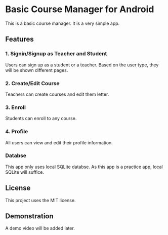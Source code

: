 # Basic Course Manager for Android

This is a basic course manager. It is a very simple app.

## Features

### 1. Signin/Signup as Teacher and Student

Users can sign up as a student or a teacher. Based on the user type, they will be shown different pages.

### 2. Create/Edit Course

Teachers can create courses and edit them letter.

### 3. Enroll

Students can enroll to any course.

### 4. Profile

All users can view and edit their profile information.

### Databse

This app only uses local SQLite databse. As this app is a practice app, local SQLite will suffice.

## License

This project uses the MIT license.

## Demonstration

A demo video will be added later.
